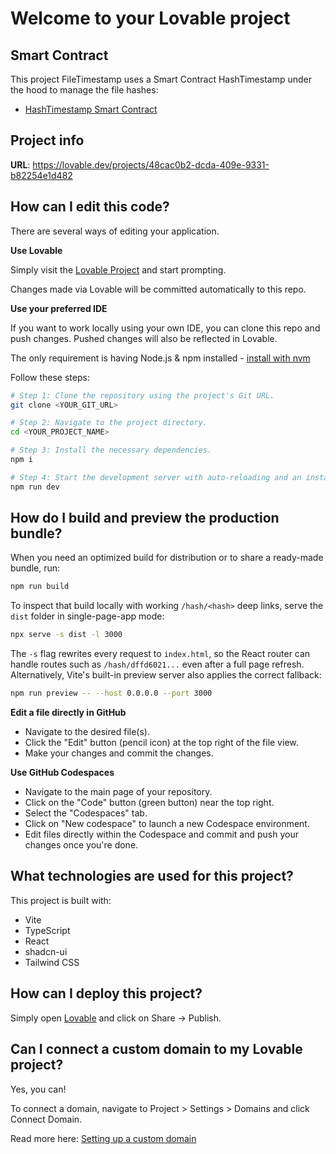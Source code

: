 # Welcome to your Lovable project

## Smart Contract

This project FileTimestamp uses a Smart Contract HashTimestamp under the hood to manage the file hashes:

- [HashTimestamp Smart Contract](https://github.com/binqbit/hash-timestamp)

## Project info

**URL**: https://lovable.dev/projects/48cac0b2-dcda-409e-9331-b82254e1d482

## How can I edit this code?

There are several ways of editing your application.

**Use Lovable**

Simply visit the [Lovable Project](https://lovable.dev/projects/48cac0b2-dcda-409e-9331-b82254e1d482) and start prompting.

Changes made via Lovable will be committed automatically to this repo.

**Use your preferred IDE**

If you want to work locally using your own IDE, you can clone this repo and push changes. Pushed changes will also be reflected in Lovable.

The only requirement is having Node.js & npm installed - [install with nvm](https://github.com/nvm-sh/nvm#installing-and-updating)

Follow these steps:

```sh
# Step 1: Clone the repository using the project's Git URL.
git clone <YOUR_GIT_URL>

# Step 2: Navigate to the project directory.
cd <YOUR_PROJECT_NAME>

# Step 3: Install the necessary dependencies.
npm i

# Step 4: Start the development server with auto-reloading and an instant preview.
npm run dev
```

## How do I build and preview the production bundle?

When you need an optimized build for distribution or to share a ready-made bundle, run:

```sh
npm run build
```

To inspect that build locally with working `/hash/<hash>` deep links, serve the `dist` folder in single-page-app mode:

```sh
npx serve -s dist -l 3000
```

The `-s` flag rewrites every request to `index.html`, so the React router can handle routes such as `/hash/dffd6021...` even after a full page refresh. Alternatively, Vite's built-in preview server also applies the correct fallback:

```sh
npm run preview -- --host 0.0.0.0 --port 3000
```

**Edit a file directly in GitHub**

- Navigate to the desired file(s).
- Click the "Edit" button (pencil icon) at the top right of the file view.
- Make your changes and commit the changes.

**Use GitHub Codespaces**

- Navigate to the main page of your repository.
- Click on the "Code" button (green button) near the top right.
- Select the "Codespaces" tab.
- Click on "New codespace" to launch a new Codespace environment.
- Edit files directly within the Codespace and commit and push your changes once you're done.

## What technologies are used for this project?

This project is built with:

- Vite
- TypeScript
- React
- shadcn-ui
- Tailwind CSS

## How can I deploy this project?

Simply open [Lovable](https://lovable.dev/projects/48cac0b2-dcda-409e-9331-b82254e1d482) and click on Share -> Publish.

## Can I connect a custom domain to my Lovable project?

Yes, you can!

To connect a domain, navigate to Project > Settings > Domains and click Connect Domain.

Read more here: [Setting up a custom domain](https://docs.lovable.dev/features/custom-domain#custom-domain)
